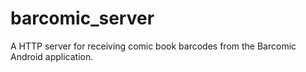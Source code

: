 # barcomic_server

A HTTP server for receiving comic book barcodes from the Barcomic Android application.
